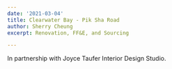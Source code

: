 ```yaml
---
date: '2021-03-04'
title: Clearwater Bay - Pik Sha Road
author: Sherry Cheung
excerpt: Renovation, FF&E, and Sourcing

---
```

In partnership with Joyce Taufer Interior Design Studio.